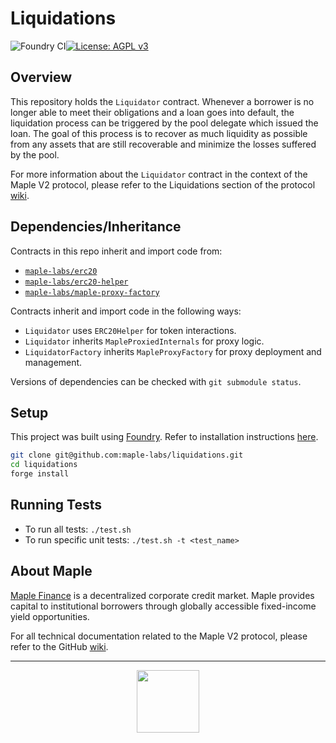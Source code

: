# Liquidations

![Foundry CI](https://github.com/maple-labs/liquidations/actions/workflows/push-to-main.yml/badge.svg)[![License: AGPL v3](https://img.shields.io/badge/License-AGPL%20v3-blue.svg)](https://www.gnu.org/licenses/agpl-3.0)

## Overview

This repository holds the `Liquidator` contract. Whenever a borrower is no longer able to meet their obligations and a loan goes into default, the liquidation process can be triggered by the pool delegate which issued the loan. The goal of this process is to recover as much liquidity as possible from any assets that are still recoverable and minimize the losses suffered by the pool.

For more information about the `Liquidator` contract in the context of the Maple V2 protocol, please refer to the Liquidations section of the protocol [wiki](https://github.com/maple-labs/maple-core-v2/wiki/Liquidations).

## Dependencies/Inheritance

Contracts in this repo inherit and import code from:
- [`maple-labs/erc20`](https://github.com/maple-labs/erc20)
- [`maple-labs/erc20-helper`](https://github.com/maple-labs/erc20-helper)
- [`maple-labs/maple-proxy-factory`](https://github.com/maple-labs/maple-proxy-factory)

Contracts inherit and import code in the following ways:
- `Liquidator` uses `ERC20Helper` for token interactions.
- `Liquidator` inherits `MapleProxiedInternals` for proxy logic.
- `LiquidatorFactory` inherits `MapleProxyFactory` for proxy deployment and management.

Versions of dependencies can be checked with `git submodule status`.

## Setup

This project was built using [Foundry](https://book.getfoundry.sh/). Refer to installation instructions [here](https://github.com/foundry-rs/foundry#installation).

```sh
git clone git@github.com:maple-labs/liquidations.git
cd liquidations
forge install
```

## Running Tests

- To run all tests: `./test.sh`
- To run specific unit tests: `./test.sh -t <test_name>`

## About Maple

[Maple Finance](https://maple.finance/) is a decentralized corporate credit market. Maple provides capital to institutional borrowers through globally accessible fixed-income yield opportunities.

For all technical documentation related to the Maple V2 protocol, please refer to the GitHub [wiki](https://github.com/maple-labs/maple-core-v2/wiki).

---

<p align="center">
  <img src="https://user-images.githubusercontent.com/44272939/116272804-33e78d00-a74f-11eb-97ab-77b7e13dc663.png" height="100" />
</p>
